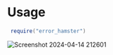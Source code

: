 # Usage
```lua
 require("error_hamster")
```

![Screenshot 2024-04-14 212601](https://github.com/More-Team/love-error-hamster/assets/131036084/987ce4d6-f842-4a3d-8bd6-5decb276f343)
